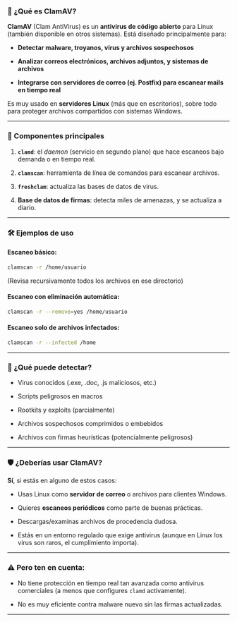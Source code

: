 ### 🦠 ¿Qué es ClamAV?

**ClamAV** (Clam AntiVirus) es un **antivirus de código abierto** para Linux (también disponible en otros sistemas). Está diseñado principalmente para:

- **Detectar malware, troyanos, virus y archivos sospechosos**
  
- **Analizar correos electrónicos, archivos adjuntos, y sistemas de archivos**
  
- **Integrarse con servidores de correo (ej. Postfix) para escanear mails en tiempo real**
  

Es muy usado en **servidores Linux** (más que en escritorios), sobre todo para proteger archivos compartidos con sistemas Windows.

---

### 🧰 Componentes principales

1. **`clamd`**: el *daemon* (servicio en segundo plano) que hace escaneos bajo demanda o en tiempo real.
  
2. **`clamscan`**: herramienta de línea de comandos para escanear archivos.
  
3. **`freshclam`**: actualiza las bases de datos de virus.
  
4. **Base de datos de firmas**: detecta miles de amenazas, y se actualiza a diario.
  

---

### 🛠️ Ejemplos de uso

#### Escaneo básico:

```bash
clamscan -r /home/usuario
```

(Revisa recursivamente todos los archivos en ese directorio)

#### Escaneo con eliminación automática:

```bash
clamscan -r --remove=yes /home/usuario
```

#### Escaneo solo de archivos infectados:

```bash
clamscan -r --infected /home
```

---

### 🧬 ¿Qué puede detectar?

- Virus conocidos (.exe, .doc, .js maliciosos, etc.)
  
- Scripts peligrosos en macros
  
- Rootkits y exploits (parcialmente)
  
- Archivos sospechosos comprimidos o embebidos
  
- Archivos con firmas heurísticas (potencialmente peligrosos)
  

---

### 🛡️ ¿Deberías usar ClamAV?

**Sí**, si estás en alguno de estos casos:

- Usas Linux como **servidor de correo** o archivos para clientes Windows.
  
- Quieres **escaneos periódicos** como parte de buenas prácticas.
  
- Descargas/examinas archivos de procedencia dudosa.
  
- Estás en un entorno regulado que exige antivirus (aunque en Linux los virus son raros, el cumplimiento importa).
  

---

### ⚠️ Pero ten en cuenta:

- No tiene protección en tiempo real tan avanzada como antivirus comerciales (a menos que configures `clamd` activamente).
  
- No es muy eficiente contra malware nuevo sin las firmas actualizadas.
  

---